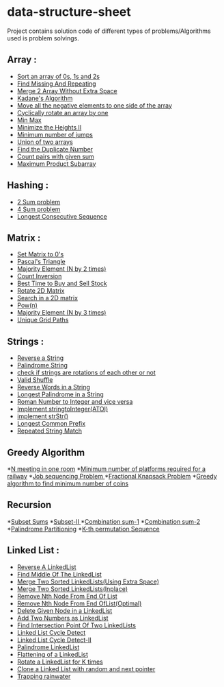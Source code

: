 # data-structure-sheet

Project contains solution code of different types of problems/Algorithms used is problem solvings.
## Array : 
* [Sort an array of 0s, 1s and 2s](https://github.com/sameerkhan97/data-structure-sheet/blob/master/array/sortArrayOf0s%2C1s%2C2s.cpp)
* [Find Missing And Repeating](https://github.com/sameerkhan97/data-structure-sheet/blob/master/array/findMissingAndRepeatingElement.cpp)
* [Merge 2 Array Without Extra Space](https://github.com/sameerkhan97/data-structure-sheet/blob/master/array/merge2ArrayWithoutExtraSpace.cpp)
* [Kadane's Algorithm](https://github.com/sameerkhan97/data-structure-sheet/blob/master/array/kadane'sAlgorithm.cpp)
* [Move all the negative elements to one side of the array](https://github.com/sameerkhan97/data-structure-sheet/blob/master/array/moveAllTheNegativeElementsToOneSideOfArray.cpp)
* [Cyclically rotate an array by one](https://github.com/sameerkhan97/data-structure-sheet/blob/master/array/cyclicallyRotateArrayByOne.cpp)
* [Min Max ](https://github.com/sameerkhan97/data-structure-sheet/blob/master/array/minMax.cpp)
* [Minimize the Heights II](https://github.com/sameerkhan97/data-structure-sheet/blob/master/array/minimizeTheHeights.cpp)
* [Minimum number of jumps](https://github.com/sameerkhan97/data-structure-sheet/blob/master/array/minimumNumberOfJumps.cpp)
* [Union of two arrays](https://github.com/sameerkhan97/data-structure-sheet/blob/master/array/unionOfTwoArrays.cpp)
* [Find the Duplicate Number](https://github.com/sameerkhan97/data-structure-sheet/blob/master/array/findDuplicateNumber.cpp)
* [Count pairs with given sum](https://github.com/sameerkhan97/data-structure-sheet/blob/master/array/countPairsWithGivenSum.cpp)
* [Maximum Product Subarray](https://github.com/sameerkhan97/data-structure-sheet/blob/master/array/maximumProductSubarray.cpp)

## Hashing :
* [2 Sum problem](https://github.com/sameerkhan97/data-structure-sheet/blob/master/hashing/twoSum.cpp)
* [4 Sum problem](https://github.com/sameerkhan97/data-structure-sheet/blob/master/hashing/fourSum.cpp)
* [Longest Consecutive Sequence](https://github.com/sameerkhan97/data-structure-sheet/blob/master/hashing/longestConsecutiveSequence.cpp)

## Matrix :
* [Set Matrix to 0's](https://github.com/sameerkhan97/data-structure-sheet/blob/master/matrix/setMatrixZeroes.cpp)
* [Pascal's Triangle](https://github.com/sameerkhan97/data-structure-sheet/blob/master/matrix/pascal'sTriangle.cpp)
* [Majority Element (N by 2 times)](https://github.com/sameerkhan97/data-structure-sheet/blob/master/matrix/majorityElement(Nby2times).cpp)
* [Count Inversion](https://github.com/sameerkhan97/data-structure-sheet/blob/master/matrix/countInversion.cpp)
* [Best Time to Buy and Sell Stock](https://github.com/sameerkhan97/data-structure-sheet/blob/master/matrix/bestTimeToBuyAndSellStock.cpp)
* [Rotate 2D Matrix](https://github.com/sameerkhan97/data-structure-sheet/blob/master/matrix/rotate2DMatrix.cpp)
* [Search in a 2D matrix](https://github.com/sameerkhan97/data-structure-sheet/blob/master/matrix/searchInA2DMatrix.cpp)
* [Pow(n)](https://github.com/sameerkhan97/data-structure-sheet/blob/master/matrix/power(n).cpp)
* [Majority Element (N by 3 times)](https://github.com/sameerkhan97/data-structure-sheet/blob/master/matrix/majorityElement(Nby3Times).cpp)
* [Unique Grid Paths](https://github.com/sameerkhan97/data-structure-sheet/blob/master/matrix/uniqueGridPaths.cpp)

## Strings :
* [Reverse a String](https://github.com/sameerkhan97/data-structure-sheet/blob/master/string/reverseString.cpp)
* [Palindrome String](https://github.com/sameerkhan97/data-structure-sheet/blob/master/string/palindromeString.cpp)
* [check if strings are rotations of each other or not](https://github.com/sameerkhan97/data-structure-sheet/blob/master/string/checkIfStringsAreRotationsOfEachOther.cpp)
* [Valid Shuffle](https://github.com/sameerkhan97/data-structure-sheet/blob/master/string/validShuffle.cpp)
* [Reverse Words in a String](https://github.com/sameerkhan97/data-structure-sheet/blob/master/string/reverseWordsinString.cpp)
* [Longest Palindrome in a String](https://github.com/sameerkhan97/data-structure-sheet/blob/master/string/longestPalindromeinaString%20.cpp)
* [Roman Number to Integer and vice versa](https://github.com/sameerkhan97/data-structure-sheet/blob/master/string/romanNumbertoInteger.cpp)
* [Implement stringtoInteger(ATOI)](https://github.com/sameerkhan97/data-structure-sheet/blob/master/string/stringtoInteger(atoi)%20.cpp)
* [implement strStr()](https://github.com/sameerkhan97/data-structure-sheet/blob/master/string/implementstrStr().cpp)
* [Longest Common Prefix](https://github.com/sameerkhan97/data-structure-sheet/blob/master/string/longestCommonPrefix.cpp)
* [Repeated String Match](https://github.com/sameerkhan97/data-structure-sheet/blob/master/string/repeatedStringMatch.cpp)

## Greedy Algorithm
*[N meeting in one room](https://github.com/sameerkhan97/data-structure-sheet/blob/master/greedy/NmeetingsInOneRoom%20.cpp)
*[Minimum number of platforms required for a railway](https://github.com/sameerkhan97/data-structure-sheet/blob/master/greedy/minimumPlatforms%20.cpp)
*[Job sequencing Problem ](https://github.com/sameerkhan97/data-structure-sheet/blob/master/greedy/jobSequencingProblem%20.cpp)
*[Fractional Knapsack Problem](https://github.com/sameerkhan97/data-structure-sheet/blob/master/greedy/fractionalKnapsack%20.cpp)
*[Greedy algorithm to find minimum number of coins](https://github.com/sameerkhan97/data-structure-sheet/blob/master/greedy/minimumCoins.cpp)

## Recursion 
*[Subset Sums](https://github.com/sameerkhan97/data-structure-sheet/blob/master/recursion/subsetSums.cpp)
*[Subset-II ](https://github.com/sameerkhan97/data-structure-sheet/blob/master/recursion/subsetsII.cpp)
*[Combination sum-1](https://github.com/sameerkhan97/data-structure-sheet/blob/master/recursion/combinationSum.cpp)
*[Combination sum-2 ](https://github.com/sameerkhan97/data-structure-sheet/blob/master/recursion/combinationSumII.cpp)
*[Palindrome Partitioning](https://github.com/sameerkhan97/data-structure-sheet/blob/master/recursion/palindromePartitioning.cpp)
*[K-th permutation Sequence](https://github.com/sameerkhan97/data-structure-sheet/blob/master/recursion/KthPermutationSequence.cpp)

## Linked List :
* [Reverse A LinkedList](https://github.com/sameerkhan97/data-structure-sheet/blob/master/linkedlist/reverseALinkedList.cpp)
* [Find Middle Of The LinkedList](https://github.com/sameerkhan97/data-structure-sheet/blob/master/linkedlist/middleOfTheLinkedList.cpp)
* [Merge Two Sorted LinkedLists(Using Extra Space)](https://github.com/sameerkhan97/data-structure-sheet/blob/master/linkedlist/mergeTwoSortedLists(UsingExtraSpace).cpp)
* [Merge Two Sorted LinkedLists(Inplace)](https://github.com/sameerkhan97/data-structure-sheet/blob/master/linkedlist/mergeTwoSorted%20Lists(InplaceOrWithoutUsingExtraSpace).cpp)
* [Remove Nth Node From End Of List](https://github.com/sameerkhan97/data-structure-sheet/blob/master/linkedlist/removeNthNodeFromEndofList.cpp)
* [Remove Nth Node From End OfList(Optimal)](https://github.com/sameerkhan97/data-structure-sheet/blob/master/linkedlist/removeNthNodeFromEndOfList(Optimal).cpp)
* [Delete Given Node in a LinkedList](https://github.com/sameerkhan97/data-structure-sheet/blob/master/linkedlist/deleteNodeInALinkedList.cpp)
* [Add Two Numbers as LinkedList](https://github.com/sameerkhan97/data-structure-sheet/blob/master/linkedlist/additionOfTwoLinkedList.cpp)
* [Find Intersection Point Of Two LinkedLists](https://github.com/sameerkhan97/data-structure-sheet/blob/master/linkedlist/IntersectionOfTwoLinkedLists.cpp)
* [Linked List Cycle Detect](https://github.com/sameerkhan97/data-structure-sheet/blob/master/linkedlist/linkedListCycleDetect.cpp)
* [Linked List Cycle Detect-II](https://github.com/sameerkhan97/data-structure-sheet/blob/master/linkedlist/linkedListCycleDetect2.cpp)
* [Palindrome LinkedList](https://github.com/sameerkhan97/data-structure-sheet/blob/master/linkedlist/palindromeLinkedList.cpp)
* [Flattening of a LinkedList](https://github.com/sameerkhan97/data-structure-sheet/blob/master/linkedlist/flatteningALinkedList.cpp)
* [Rotate a LinkedList for K times](https://github.com/sameerkhan97/data-structure-sheet/blob/master/linkedlist/rotateList.cpp)
* [Clone a Linked List with random and next pointer](https://github.com/sameerkhan97/data-structure-sheet/blob/master/linkedlist/cloneALinkedListWithRandomAndNextPointer.cpp)
* [Trapping rainwater](https://github.com/sameerkhan97/data-structure-sheet/blob/master/linkedlist/trappingRainWater.cpp)
